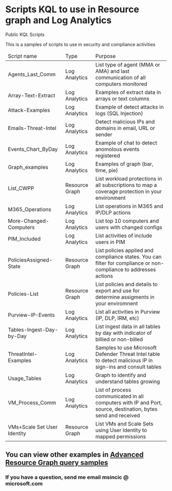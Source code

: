 # Scripts KQL to use in Resource graph and Log Analytics
Public KQL Scripts

This is a samples of scripts to use in security and compliance activities
<Table>
  <thead>
    <tr>
      <td>Script name</td>
      <td>Type</td>
      <td>Purpose</td>
    </tr>
  </thead>
  <tbody>

  <tr><td>Agents_Last_Comm</td><td>Log Analytics</td><td>List type of agent (MMA or AMA) and last communication of all computers monitored</td></tr>
  <tr><td>Array-Text-Extract</td><td>Log Analytics</td><td>Examples of extract data in arrays or text columns</td></tr>
  <tr><td>Attack-Examples</td><td>Log Analytics</td><td>Example of detect attacks in logs (SQL Injection)</td></tr>
  <tr><td>Emails-Threat-Intel</td><td>Log Analytics</td><td>Detect malicious IPs and domains in email, URL or sender</td></tr>
  <tr><td>Events_Chart_ByDay</td><td>Log Analytics</td><td>Example of chat to detect anomolous events registered</td></tr>
  <tr><td>Graph_examples</td><td>Log Analytics</td><td>Examples of graph (bar, time, pie)</td></tr>
  <tr><td>List_CWPP</td><td>Resource Graph</td><td>List workload protections in all subscriptions to map a coverage protection in your environment</td></tr>
  <tr><td>M365_Operations</td><td>Log Analytics</td><td>List operations in M365 and IP/DLP actions</td></tr>
  <tr><td>More-Changed-Computers</td><td>Log Analytics</td><td>List top 10 computers and users with changed configs</td></tr>
  <tr><td>PIM_Included</td><td>Log Analytics</td><td>List activities of include users in PIM</td></tr>
  <tr><td>PoliciesAssigned-State</td><td>Resource Graph</td><td>List policies applied and compliance states. You can filter for compliance or non-compliance to addresses actions</td></tr>
  <tr><td>Policies-List</td><td>Resource Graph</td><td>List policies and details to export and use for determine assigments in your enviromnent</td></tr>
  <tr><td>Purview-IP-Events</td><td>Log Analytics</td><td>List all activities in Purview (IP, DLP, IRM, etc)</td></tr>
  <tr><td>Tables-Ingest-Day-by-Day</td><td>Log Analytics</td><td>List ingest data in all tables by day with indicator of billied or non-billed</td></tr>
  <tr><td>ThreatIntel-Examples</td><td>Log Analytics</td><td>Samples to use Microsoft Defender Threat Intel table to detect malicious IP in sign-ins and consult tables</td></tr>
  <tr><td>Usage_Tables</td><td>Log Analytics</td><td>Graph to identify and understand tables growing</td></tr>
  <tr><td>VM_Process_Comm</td><td>Log Analytics</td><td>List of process communicated in all computers with IP and Port, source, destination, bytes send and received</td></tr>
  <tr><td> VMs+Scale Set User Identity</td><td>Resource Graph</td><td>List VMs and Scale Sets using User Identity to mapped permissions</td></tr>

  </tbody>
</Table>
<h2>You can view other examples in <a href="https://learn.microsoft.com/en-us/azure/governance/resource-graph/samples/advanced">Advanced Resource Graph query samples</a></h2>

<h3>If you have a question, send me email msincic @ microsoft.com</h3>
